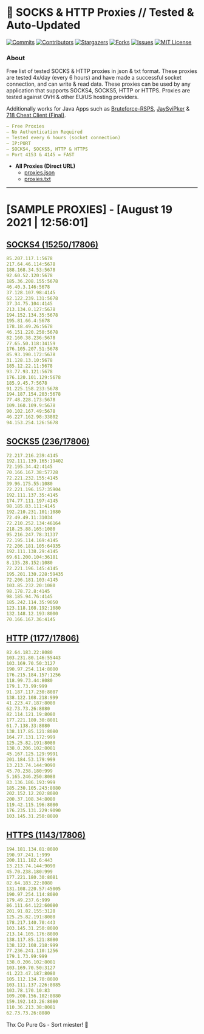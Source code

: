 <!-- MARKDOWN LINKS & IMAGES -->
<!-- https://www.markdownguide.org/basic-syntax/#reference-style-links -->
[contributors-shield]: https://img.shields.io/github/contributors/KaiBurton/free-proxies-autoupdated?style=for-the-badge
[contributors-url]: https://github.com/KaiBurton/free-proxies-autoupdated/graphs/contributors
[forks-shield]: https://img.shields.io/github/forks/KaiBurton/free-proxies-autoupdated?style=for-the-badge
[forks-url]: https://github.com/KaiBurton/free-proxies-autoupdated/network/members
[stars-shield]: https://img.shields.io/github/stars/KaiBurton/free-proxies-autoupdated?style=for-the-badge
[stars-url]: https://github.com/KaiBurton/free-proxies-autoupdated/stargazers
[issues-shield]: https://img.shields.io/github/issues/KaiBurton/free-proxies-autoupdated?style=for-the-badge
[issues-url]: https://github.com/KaiBurton/free-proxies-autoupdated/issues
[license-shield]: https://img.shields.io/github/license/KaiBurton/free-proxies-autoupdated?style=for-the-badge
[license-url]: https://github.com/KaiBurton/free-proxies-autoupdated/blob/main/LICENSE
[commit-shield]: https://img.shields.io/github/last-commit/KaiBurton/free-proxies-autoupdated?style=for-the-badge
[commit-url]: https://github.com/KaiBurton/free-proxies-autoupdated/commits/main

# 🎁 SOCKS & HTTP Proxies // Tested & Auto-Updated

[![Commits][commit-shield]][commit-url]
[![Contributors][contributors-shield]][contributors-url]
[![Stargazers][stars-shield]][stars-url]
[![Forks][forks-shield]][forks-url]
[![Issues][issues-shield]][issues-url]
[![MIT License][license-shield]][license-url]

### About
Free list of tested SOCKS & HTTP proxies in json & txt format. These proxies are tested 4x/day (every 6 hours) and have made a successful socket connection, and can write & read data. These proxies can be used by any application that supports SOCKS4, SOCKS5, HTTP or HTTPS. Proxies are tested against OVH & other EU/US hosting providers.

Additionally works for Java Apps such as [Bruteforce-RSPS](https://github.com/KaiBurton/Bruteforce-RSPS), [JaySyiPker](https://github.com/JayArrowz/JaySyiPker) & [718 Cheat Client (Final)](https://github.com/KaiBurton/718-Cheat-Client-Final). 

```yaml
— Free Proxies
— No Authentication Required
— Tested every 6 hours (socket connection)
— IP:PORT
— SOCKS4, SOCKS5, HTTP & HTTPS
— Port 4153 & 4145 = FAST
```

- **All Proxies (Direct URL)**
  - [proxies.json](https://raw.githubusercontent.com/KaiBurton/free-proxies-autoupdated/main/proxies.json)
  - [proxies.txt](https://raw.githubusercontent.com/KaiBurton/free-proxies-autoupdated/main/proxies.txt)

---

# [SAMPLE PROXIES] - [August 19 2021 | 12:56:01]

## [SOCKS4 (15250/17806)](https://raw.githubusercontent.com/KaiBurton/free-proxies-autoupdated/main/proxies-socks4.txt)
```yaml
85.207.117.1:5678
217.64.46.114:5678
188.168.34.53:5678
92.60.52.120:5678
185.36.208.155:5678
46.40.3.146:5678
37.128.107.98:4145
62.122.239.131:5678
37.34.75.104:4145
213.134.0.127:5678
194.152.134.35:5678
195.81.66.4:5678
178.18.49.26:5678
46.151.220.250:5678
82.160.38.236:5678
77.65.50.118:34159
176.105.207.51:5678
85.93.190.172:5678
31.128.13.10:5678
185.12.22.11:5678
93.77.93.121:5678
176.120.101.129:5678
185.9.45.7:5678
91.225.158.233:5678
194.187.154.203:5678
77.48.228.173:5678
109.160.109.9:5678
90.102.167.49:5678
46.227.162.98:33802
94.153.254.126:5678
```

## [SOCKS5 (236/17806)](https://raw.githubusercontent.com/KaiBurton/free-proxies-autoupdated/main/proxies-socks5.txt)
```yaml
72.217.216.239:4145
192.111.139.165:19402
72.195.34.42:4145
70.166.167.38:57728
72.221.232.155:4145
39.96.175.55:1080
72.221.196.157:35904
192.111.137.35:4145
174.77.111.197:4145
98.185.83.111:4145
192.210.231.101:1080
72.49.49.11:31034
72.210.252.134:46164
218.25.88.165:1080
95.216.247.78:31337
72.195.114.169:4145
72.206.181.105:64935
192.111.138.29:4145
69.61.200.104:36181
8.135.28.152:1080
72.221.196.145:4145
195.201.130.228:59435
72.206.181.103:4145
103.85.232.20:1080
98.178.72.8:4145
98.185.94.76:4145
185.242.114.35:9050
123.118.108.192:1080
132.148.12.193:8000
70.166.167.36:4145
```

## [HTTP (1177/17806)](https://raw.githubusercontent.com/KaiBurton/free-proxies-autoupdated/main/proxies-http.txt)
```yaml
82.64.183.22:8080
103.231.80.146:55443
103.169.70.50:3127
190.97.254.114:8080
176.215.184.157:1256
118.99.73.44:8080
179.1.73.99:999
91.187.117.230:8087
138.122.108.218:999
41.223.47.187:8080
62.73.73.26:8080
82.114.121.19:8080
177.221.180.30:8081
61.7.138.33:8080
138.117.85.121:8080
164.77.131.172:999
125.25.82.191:8080
138.0.206.102:8081
45.167.125.129:9991
201.184.53.179:999
13.213.74.144:9090
45.70.238.180:999
5.165.246.250:8080
83.136.186.193:999
185.230.105.243:8080
202.152.12.202:8080
200.37.108.34:8080
119.42.115.196:8080
176.235.131.229:9090
103.145.31.250:8080
```

## [HTTPS (1143/17806)](https://raw.githubusercontent.com/KaiBurton/free-proxies-autoupdated/main/proxies-https.txt)
```yaml
194.181.134.81:8080
190.97.241.1:999
200.111.182.6:443
13.213.74.144:9090
45.70.238.180:999
177.221.180.30:8081
82.64.183.22:8080
131.108.220.57:45005
190.97.254.114:8080
179.49.237.6:999
86.111.64.122:60080
201.91.82.155:3128
125.25.82.191:8080
178.217.140.70:443
103.145.31.250:8080
213.14.105.176:8080
138.117.85.121:8080
138.122.108.218:999
77.236.241.110:1256
179.1.73.99:999
138.0.206.102:8081
103.169.70.50:3127
41.223.47.187:8080
105.112.134.70:8080
103.111.137.226:8085
103.78.170.10:83
109.200.156.102:8080
159.192.143.26:8080
110.36.213.38:8081
62.73.73.26:8080
```



Thx Co Pure Gs - Sort miester! 💟